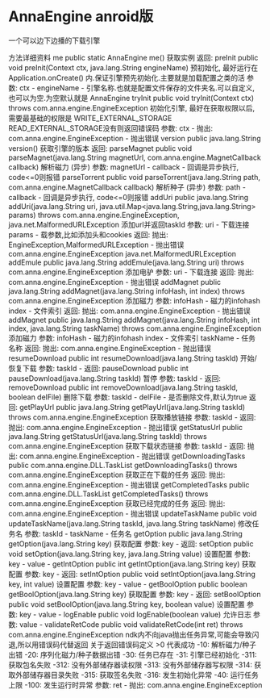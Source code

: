 # AnnaEngine anroid版
一个可以边下边播的下载引擎

方法详细资料
me
public static AnnaEngine me()
获取实例
返回:
preInit
public void preInit(Context ctx,
                    java.lang.String engineName)
预初始化, 最好运行在 Application.onCreate() 内.保证引擎预先初始化.主要就是加载配置之类的活
参数:
ctx -
engineName - 引擎名称.也就是配置文件保存的文件夹名.可以自定义, 也可以为空.为空默认就是 AnnaEngine
tryInit
public void tryInit(Context ctx)
             throws com.anna.engine.EngineException
初始化引擎, 最好在获取权限以后, 需要最基础的权限是 WRITE_EXTERNAL_STORAGE READ_EXTERNAL_STORAGE没有则返回错误码
参数:
ctx -
抛出:
com.anna.engine.EngineException - 抛出错误
version
public java.lang.String version()
获取引擎的版本
返回:
parseMagnet
public void parseMagnet(java.lang.String magnetUrl,
                        com.anna.engine.MagnetCallback callback)
解析磁力 (异步)
参数:
magnetUrl -
callback - 回调是异步执行, code<=0则报错
parseTorrent
public void parseTorrent(java.lang.String path,
                         com.anna.engine.MagnetCallback callback)
解析种子 (异步)
参数:
path -
callback - 回调是异步执行, code<=0则报错
addUri
public java.lang.String addUri(java.lang.String uri,
                               java.util.Map<java.lang.String,java.lang.String> params)
                        throws com.anna.engine.EngineException,
                               java.net.MalformedURLException
添加url并返回taskId
参数:
uri - 下载连接
params - 载参数,比如添加头和cookies
返回:
抛出:
EngineException,MalformedURLException - 抛出错误
com.anna.engine.EngineException
java.net.MalformedURLException
addEmule
public java.lang.String addEmule(java.lang.String uri)
                          throws com.anna.engine.EngineException
添加电驴
参数:
uri - 下载连接
返回:
抛出:
com.anna.engine.EngineException - 抛出错误
addMagnet
public java.lang.String addMagnet(java.lang.String infoHash,
                                  int index)
                           throws com.anna.engine.EngineException
添加磁力
参数:
infoHash - 磁力的infohash
index - 文件索引
返回:
抛出:
com.anna.engine.EngineException - 抛出错误
addMagnet
public java.lang.String addMagnet(java.lang.String infoHash,
                                  int index,
                                  java.lang.String taskName)
                           throws com.anna.engine.EngineException
添加磁力
参数:
infoHash - 磁力的infohash
index - 文件索引
taskName - 任务名称
返回:
抛出:
com.anna.engine.EngineException - 抛出错误
resumeDownload
public int resumeDownload(java.lang.String taskId)
开始/恢复下载
参数:
taskId -
返回:
pauseDownload
public int pauseDownload(java.lang.String taskId)
暂停
参数:
taskId -
返回:
removeDownload
public int removeDownload(java.lang.String taskId,
                          boolean delFile)
删除下载
参数:
taskId -
delFile - 是否删除文件,默认为true
返回:
getPlayUrl
public java.lang.String getPlayUrl(java.lang.String taskId)
                            throws com.anna.engine.EngineException
获取播放链接
参数:
taskId -
返回:
抛出:
com.anna.engine.EngineException - 抛出错误
getStatusUrl
public java.lang.String getStatusUrl(java.lang.String taskId)
                              throws com.anna.engine.EngineException
获取下载状态链接
参数:
taskId -
返回:
抛出:
com.anna.engine.EngineException - 抛出错误
getDownloadingTasks
public com.anna.engine.DLL.TaskList getDownloadingTasks()
                                                 throws com.anna.engine.EngineException
获取正在下载的任务
返回:
抛出:
com.anna.engine.EngineException - 抛出错误
getCompletedTasks
public com.anna.engine.DLL.TaskList getCompletedTasks()
                                               throws com.anna.engine.EngineException
获取已经完成的任务
返回:
抛出:
com.anna.engine.EngineException - 抛出错误
updateTaskName
public void updateTaskName(java.lang.String taskId,
                           java.lang.String taskName)
修改任务名
参数:
taskId -
taskName - 任务名
getOption
public java.lang.String getOption(java.lang.String key)
获取配置
参数:
key -
返回:
setOption
public void setOption(java.lang.String key,
                      java.lang.String value)
设置配置
参数:
key -
value -
getIntOption
public int getIntOption(java.lang.String key)
获取配置
参数:
key -
返回:
setIntOption
public void setIntOption(java.lang.String key,
                         int value)
设置配置
参数:
key -
value -
getBoolOption
public boolean getBoolOption(java.lang.String key)
获取配置
参数:
key -
返回:
setBoolOption
public void setBoolOption(java.lang.String key,
                          boolean value)
设置配置
参数:
key -
value -
logEnable
public void logEnable(boolean value)
允许日志
参数:
value -
validateRetCode
public void validateRetCode(int ret)
                     throws com.anna.engine.EngineException
ndk内不向java抛出任务异常,可能会导致闪退,所以用错误码代替返回 关于返回错误码定义 >0 代表成功 -10: 解析磁力/种子出错 -20: 序列化磁力/种子数据出错 -30: 任务已存在 -31: 引擎已经初始化 -311: 获取包名失败 -312: 没有外部储存器读权限 -313: 没有外部储存器写权限 -314: 获取外部储存器目录失败 -315: 获取签名失败 -316: 发生初始化异常 -40: 运行任务上限 -100: 发生运行时异常
参数:
ret -
抛出:
com.anna.engine.EngineException
